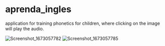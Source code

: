 # aprenda_ingles

application for training phonetics for children, where clicking on the image will play the audio.


![Screenshot_1673057782](https://user-images.githubusercontent.com/91546885/211127348-a4a38c71-6364-4735-b75f-2de33e71006b.png)
![Screenshot_1673057785](https://user-images.githubusercontent.com/91546885/211127349-a7d2b7d7-281a-4904-9430-531fa056de70.png)
